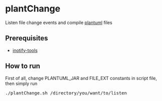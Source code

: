 # plantChange

Listen file change events and compile  [plantuml](http://plantuml.sourceforge.net/) files

## Prerequisites

* [inotify-tools](http://inotify-tools.sourceforge.net/) 


## How to run

First of all, change PLANTUML_JAR and FILE_EXT constants in script file, then simply run 

<pre>
./plantChange.sh /directory/you/want/to/listen
</pre>
